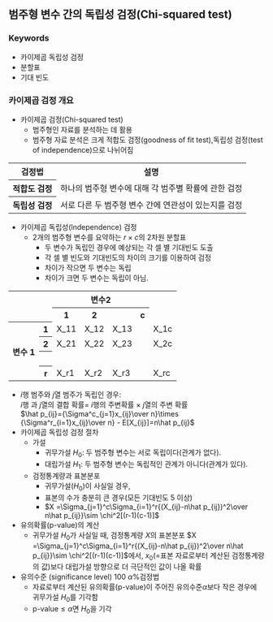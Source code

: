 ## 범주형 변수 간의 독립성 검정(Chi-squared test)
### Keywords
- 카이제곱 독립성 검정
- 분할표
- 기대 빈도
### 카이제곱 검정 개요
- 카이제곱 검정(Chi-squared test)
  - 범주형인 자료를 분석하는 데 활용
  - 범주형 자료 분석은 크게 적합도 검정(goodness of fit test),독립성 검정(test of independence)으로 나뉘어짐
<table>
    <tr><th>검정법</th><th>설명</th></tr>
    <tr><th>적합도 검정</th><td>하나의 범주형 변수에 대해 각 범주별 확률에 관한 검정</td></tr>
    <tr><th>독립성 검정</th><td>서로 다른 두 범주형 변수 간에 연관성이 있는지를 검정</td></tr>
</table>

- 카이제곱 독립성(Independence) 검정
  - 2개의 범주형 변수를 요약하는 $r\times c$의 2차원 분할표
    - 두 변수가 독립인 경우에 예상되는 각 셀 별 기대빈도 도출
    - 각 셀 별 빈도와 기대빈도의 차이의 크기를 이용하여 검정
    - 차이가 작으면 두 변수는 독립
    - 차이가 크면 두 변수는 독립이 아님.
<table>
    <tr><th rowspan=2, colspan=2><br></th><th colspan=4>변수2</th></tr>
    <tr><th>1</th><th>2</th><th><br></th><th>c</th></tr>
    <tr><th rowspan=4>변수 1</th><th>1</th><td>X_11</td><td>X_12</td><td>X_13</td><td><br></td><td>X_1c</td></tr>
    <tr><th>2</th><td>X_21</td><td>X_22</td><td>X_23</td><td><br></td><td>X_2c</td></tr>
    <tr><th><br></th><td><br></td><td><br></td><td><br></td><td><br></td><td><br></td></tr>
    <tr><th>r</th><td>X_r1</td><td>X_r2</td><td>X_r3</td><td><br></td><td>X_rc</td></tr>
</table>  

  - $i$행 범주와 $j$열 범주가 독립인 경우: <br>$i$행 과 $j$열의 결합 확률= $i$행의 주변확률 $\times$ $j$열의 주변 확률<br>$\hat p_{ij}={\Sigma^c_{j=1}x_{ij}\over n}\times {\Sigma^r_{i=1}x_{ij}\over n} - E[X_{ij}]=n\hat p_{ij}$
- 카이제곱 독립성 검정 절차
  - 가설
    - 귀무가설 $H_0$: 두 범주형 변수는 서로 독립이다(관계가 없다).
    - 대립가설 $H_1$: 두 범주형 변수는 독립적인 관계가 아니다(관계가 있다).
  - 검정통계량과 표본분포
    - 귀무가설($H_0$)이 사실일 경우,
    - 표본의 수가 충분히 큰 경우(모든 기대빈도 5 이상)
    - $X =\Sigma_{j=1}^c\Sigma_{i=1}^r{(X_{ij}-n\hat p_{ij})^2\over n\hat p_{ij}}\sim \chi^2[(r-1)(c-1)]$
- 유의확률(p-value)의 계산
  - 귀무가설 $H_0$가 사실일 때, 검정통계량 $X$의 표본분포 $X =\Sigma_{j=1}^c\Sigma_{i=1}^r{(X_{ij}-n\hat p_{ij})^2\over n\hat p_{ij}}\sim \chi^2[(r-1)(c-1)]$에서, $x_0$(=표본 자료로부터 계산된 검정통계량의 값)보다 대립가설 방향으로 더 극단적인 값이 나올 확률
- 유의수준 (significance level) 100 $\alpha\%$검정법
  - 자료로부터 계산된 유의확률(p-value)이 주어진 유의수준$\alpha$보다 작은 경우에 귀무가설 $H_0$를 기각함
  - p-value$\leq \alpha$면 $H_0$을 기각